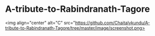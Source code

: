 # A-tribute-to-Rabindranath-Tagore

<a> <img align="center" alt="C" src="https://github.com/Chaitalykundu/A-tribute-to-Rabindranath-Tagore/tree/master/image/screenshot.png></a>